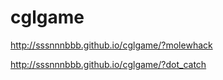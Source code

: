 # cglgame

http://sssnnnbbb.github.io/cglgame/?molewhack

http://sssnnnbbb.github.io/cglgame/?dot_catch
